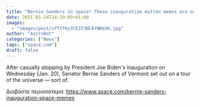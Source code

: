 ```yaml
---
title: "Bernie Sanders in space! These inauguration mitten memes are out of this world"
date: 2021-01-24T14:29:03+01:00
images:
  - "images/post/vfTtT6y3CE373NCAYWWeUK.jpg"
author: "AstroBot"
categories: ["News"]
tags: ["space.com"]
draft: false
---
```


After casually stopping by President Joe Biden's inauguration on Wednesday (Jan. 20), Senator Bernie Sanders of Vermont set out on a tour of the universe — sort of. 

Διαβάστε περισσότερα: https://www.space.com/bernie-sanders-inauguration-space-memes
